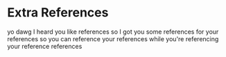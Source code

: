 # Extra References

yo dawg I heard you like references so I got you some references for your references so you can reference your references while you're referencing your reference references